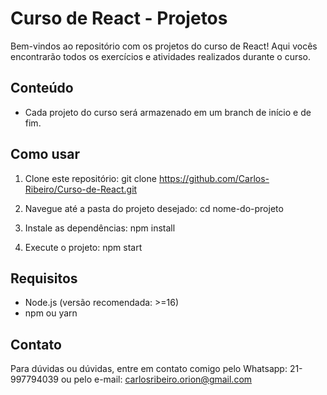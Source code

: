# Curso de React - Projetos

Bem-vindos ao repositório com os projetos do curso de React! Aqui vocês encontrarão todos os exercícios e atividades realizados durante o curso.

## Conteúdo

- Cada projeto do curso será armazenado em um branch de início e de fim.

## Como usar

1. Clone este repositório:
git clone https://github.com/Carlos-Ribeiro/Curso-de-React.git

2. Navegue até a pasta do projeto desejado:
cd nome-do-projeto

3. Instale as dependências:
npm install

4. Execute o projeto:
npm start


## Requisitos

- Node.js (versão recomendada: >=16)
- npm ou yarn

## Contato

Para dúvidas ou dúvidas, entre em contato comigo pelo Whatsapp: 21-997794039 ou pelo e-mail: carlosribeiro.orion@gmail.com
